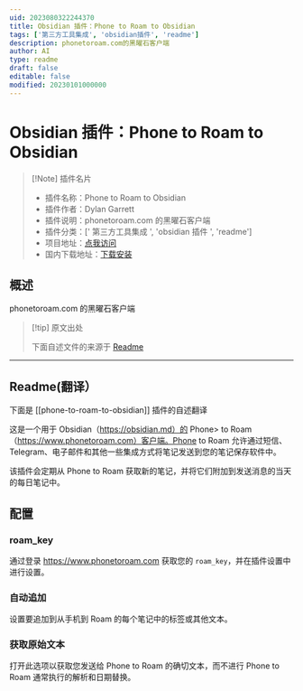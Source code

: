 ```yaml
---
uid: 2023080322244370
title: Obsidian 插件：Phone to Roam to Obsidian
tags: ['第三方工具集成', 'obsidian插件', 'readme']
description: phonetoroam.com的黑曜石客户端
author: AI
type: readme
draft: false
editable: false
modified: 20230101000000
---
```


# Obsidian 插件：Phone to Roam to Obsidian

> [!Note] 插件名片
> - 插件名称：Phone to Roam to Obsidian
> - 插件作者：Dylan Garrett
> - 插件说明：phonetoroam.com 的黑曜石客户端
> - 插件分类：[' 第三方工具集成 ', 'obsidian 插件 ', 'readme']
> - 项目地址：[点我访问](https://github.com/dgarrett/phone-to-roam-to-obsidian)
> - 国内下载地址：[下载安装](https://pkmer.cn/products/plugin/pluginMarket/?phone-to-roam-to-obsidian)

## 概述

phonetoroam.com 的黑曜石客户端

> [!tip] 原文出处
>
>下面自述文件的来源于 [Readme](https://ghproxy.net/https://raw.githubusercontent.com/dgarrett/phone-to-roam-to-obsidian/master/README.md)
>

---

## Readme(翻译）

下面是 [[phone-to-roam-to-obsidian]] 插件的自述翻译

这是一个用于 Obsidian（<https://obsidian.md）的> Phone> to Roam（<https://www.phonetoroam.com）客户端。Phone> to Roam 允许通过短信、Telegram、电子邮件和其他一些集成方式将笔记发送到您的笔记保存软件中。

该插件会定期从 Phone to Roam 获取新的笔记，并将它们附加到发送消息的当天的每日笔记中。

## 配置

### roam_key

通过登录 <https://www.phonetoroam.com> 获取您的 `roam_key`，并在插件设置中进行设置。

### 自动追加

设置要追加到从手机到 Roam 的每个笔记中的标签或其他文本。

### 获取原始文本

打开此选项以获取您发送给 Phone to Roam 的确切文本，而不进行 Phone to Roam 通常执行的解析和日期替换。

